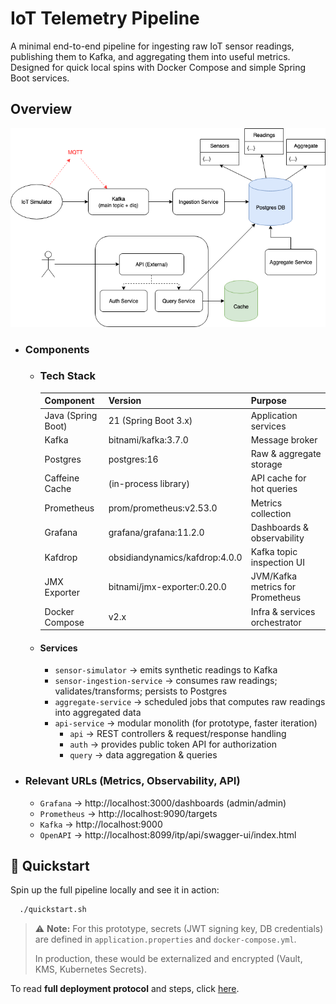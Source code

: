 # IoT Telemetry Pipeline

A minimal end-to-end pipeline for ingesting raw IoT sensor readings, publishing them to Kafka, and aggregating them into useful metrics. Designed for quick local spins with Docker Compose and simple Spring Boot services.

## Overview

![Overview](./_docs/overview.png)

* ### Components

  * ### Tech Stack

    | Component          | Version                         | Purpose                                |
    |--------------------|---------------------------------|----------------------------------------|
    | Java (Spring Boot) | 21 (Spring Boot 3.x)            | Application services                   |
    | Kafka              | bitnami/kafka:3.7.0             | Message broker                         |
    | Postgres           | postgres:16                     | Raw & aggregate storage                |
    | Caffeine Cache     | (in-process library)            | API cache for hot queries              |
    | Prometheus         | prom/prometheus:v2.53.0         | Metrics collection                     |
    | Grafana            | grafana/grafana:11.2.0          | Dashboards & observability             |
    | Kafdrop            | obsidiandynamics/kafdrop:4.0.0  | Kafka topic inspection UI              |
    | JMX Exporter       | bitnami/jmx-exporter:0.20.0     | JVM/Kafka metrics for Prometheus       |
    | Docker Compose     | v2.x                            | Infra & services orchestrator          |


  * #### Services
    * `sensor-simulator` → emits synthetic readings to Kafka
    * `sensor-ingestion-service` → consumes raw readings; validates/transforms; persists to Postgres
    * `aggregate-service` → scheduled jobs that computes raw readings into aggregated data
    * `api-service` → modular monolith (for prototype, faster iteration)
      * `api` → REST controllers & request/response handling
      * `auth` → provides public token API for authorization
      * `query` → data aggregation & queries

* ### Relevant URLs (Metrics, Observability, API)
  * `Grafana` → http://localhost:3000/dashboards (admin/admin)
  * `Prometheus` → http://localhost:9090/targets
  * `Kafka` → http://localhost:9000
  * `OpenAPI` → http://localhost:8099/itp/api/swagger-ui/index.html

## 🚀 Quickstart
Spin up the full pipeline locally and see it in action:
```bash
  ./quickstart.sh
```

> ⚠️ **Note:** For this prototype, secrets (JWT signing key, DB credentials) are defined in `application.properties` and `docker-compose.yml`.
>
> In production, these would be externalized and encrypted (Vault, KMS, Kubernetes Secrets).

To read **full deployment protocol** and steps, click [here](./_docs/deployment.md).